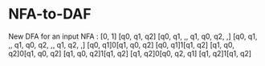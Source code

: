 # NFA-to-DAF
New DFA for an input NFA :  [0, 1] [q0, q1, q2] [q0, q1, ,, q1, q0, q2, ,] [q0, q1, ,, q1, q0, q2, ,, q1, q2, ,] [q0, q1]0[q1, q0, q2] [q0, q1]1[q1, q2] [q1, q0, q2]0[q1, q0, q2] [q1, q0, q2]1[q1, q2] [q1, q2]0[q0, q2, q1] [q1, q2]1[q1, q2]
